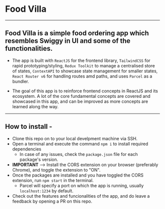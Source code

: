 # Food Villa

---

## Food Villa is a simple food ordering app which resembles Swiggy in UI and some of the functionalities.

- The app is built with `ReactJS` for the frontend library, `TailwindCSS` for rapid prototyping/styling, `Redux Toolkit` to manage a centralised store of states, `ContextAPI` to showcase state management for smaller states, `React Router v6` for handling routes amd paths, and uses `Parcel` as a bundler.

- The goal of this app is to reinforce frontend concepts in ReactJS and its ecosystem. A lot of the core fundamental concepts are covered and showcased in this app, and can be improved as more concepts are learned along the way.

---

## How to install -

- Clone this repo on to your local develpment machine via SSH.
- Open a terminal and execute the command `npm i` to install required dependencies
  - In case of any issues, check the `package.json` file for each package's version.
- **IMPORTANT** --> Install the CORS extension on your browser (preferably Chrome), and toggle the extension to "ON".
- Once the packages are installed and you have toggled the CORS extension, run `npm start` in the terminal.
  - Parcel will specify a port on which the app is running, usually `localhost:1234` by default.
- Check out the features and funcionalities of the app, and do leave a feedback by opening a PR on this repo.
